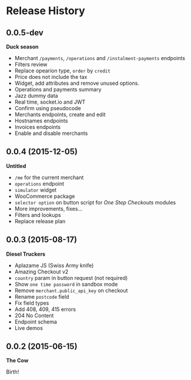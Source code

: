 # Release History

## 0.0.5-dev
**Duck season**

* Merchant `/payments`, `/operations` and  `/instalment-payments` endpoints
* Filters review
* Replace opearion type, `order` by `credit`
* Price does not include the tax
* Widget, add attributes and remove unused options.
* Operations and payments summary
* Jazz dummy data
* Real time, socket.io and JWT
* Confirm using pseudocode
* Merchants endpoints, create and edit
* Hostnames endpoints
* Invoices endpoints
* Enable and disable merchants

## 0.0.4 (2015-12-05)
**Untitled**

* `/me` for the current merchant
* `operations` endpoint
* `simulator` widget
* WooCommerce package
* `selector option` on button script for *One Step Checkouts* modules
* More improvements, fixes...
* Filters and lookups
* Replace release plan

## 0.0.3 (2015-08-17)
**Diesel Truckers**

* Aplazame JS (Swiss Army knife)
* Amazing Checkout v2
* `country` param in button request (not required)
* Show `one time password` in sandbox mode
* Remove `merchant.public_api_key` on checkout
* Rename `postcode` field
* Fix field types
* Add 408, 409, 415 errors
* 204 No Content
* Endpoint schema
* Live demos


## 0.0.2 (2015-06-15)
**The Cow**

Birth!
